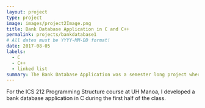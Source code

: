 ```yaml
---
layout: project
type: project
image: images/project2Image.png
title: Bank Database Application in C and C++
permalink: projects/bankdatabase1
# All dates must be YYYY-MM-DD format!
date: 2017-08-05
labels:
  - C
  - C++
  - linked list
summary: The Bank Database Application was a semester long project where accounts were added, deleted, and modified using linked lists in C and C++.
---
```


For the ICS 212 Programming Structure course at UH Manoa, I developed a bank database application in C during the first half of the class.



